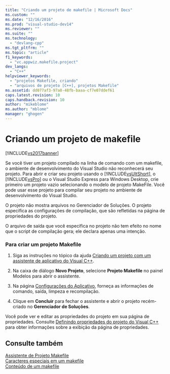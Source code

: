```yaml
---
title: "Criando um projeto de makefile | Microsoft Docs"
ms.custom: ""
ms.date: "12/16/2016"
ms.prod: "visual-studio-dev14"
ms.reviewer: ""
ms.suite: ""
ms.technology: 
  - "devlang-cpp"
ms.tgt_pltfrm: ""
ms.topic: "article"
f1_keywords: 
  - "vc.appwiz.makefile.project"
dev_langs: 
  - "C++"
helpviewer_keywords: 
  - "projetos Makefile, criando"
  - "arquivos de projeto [C++], projetos Makefile"
ms.assetid: dd077af3-97a8-48fb-baaa-cf7e07ddef61
caps.latest.revision: 10
caps.handback.revision: 10
author: "mikeblome"
ms.author: "mblome"
manager: "ghogen"
---
```

# Criando um projeto de makefile
[!INCLUDE[vs2017banner](../assembler/inline/includes/vs2017banner.md)]

Se você tiver um projeto compilado na linha de comando com um makefile, o ambiente de desenvolvimento do Visual Studio não reconhecerá seu projeto.  Para abrir e criar seu projeto usando o [!INCLUDE[vsUltShort](../ide/includes/vsultshort_md.md)], o [!INCLUDE[vsPro](../ide/includes/vspro_md.md)] ou o Visual Studio Express para Windows Desktop, crie primeiro um projeto vazio selecionando o modelo de projeto MakeFile.  Você pode usar esse projeto para compilar seu projeto no ambiente de desenvolvimento do Visual Studio.  
  
 O projeto não mostra arquivos no Gerenciador de Soluções.  O projeto especifica as configurações de compilação, que são refletidas na página de propriedades do projeto.  
  
 O arquivo de saída que você especifica no projeto não tem efeito no nome que o script de compilação gera; ele declara apenas uma intenção.  
  
### Para criar um projeto Makefile  
  
1.  Siga as instruções no tópico da ajuda [Criando um projeto com um assistente de aplicativo do Visual C\+\+](../ide/creating-desktop-projects-by-using-application-wizards.md).  
  
2.  Na caixa de diálogo **Novo Projeto**, selecione **Projeto Makefile** no painel Modelos para abrir o assistente.  
  
3.  Na página [Configurações do Aplicativo](../ide/application-settings-makefile-project-wizard.md), forneça as informações de comando, saída, limpeza e recompilação.  
  
4.  Clique em **Concluir** para fechar o assistente e abrir o projeto recém\-criado no **Gerenciador de Soluções**.  
  
 Você pode ver e editar as propriedades do projeto em sua página de propriedades.  Consulte [Definindo propriedades do projeto do Visual C\+\+](../ide/working-with-project-properties.md) para obter informações sobre a exibição da página de propriedades.  
  
## Consulte também  
 [Assistente de Projeto Makefile](../ide/makefile-project-wizard.md)   
 [Caracteres especiais em um makefile](../build/special-characters-in-a-makefile.md)   
 [Conteúdo de um makefile](../build/contents-of-a-makefile.md)